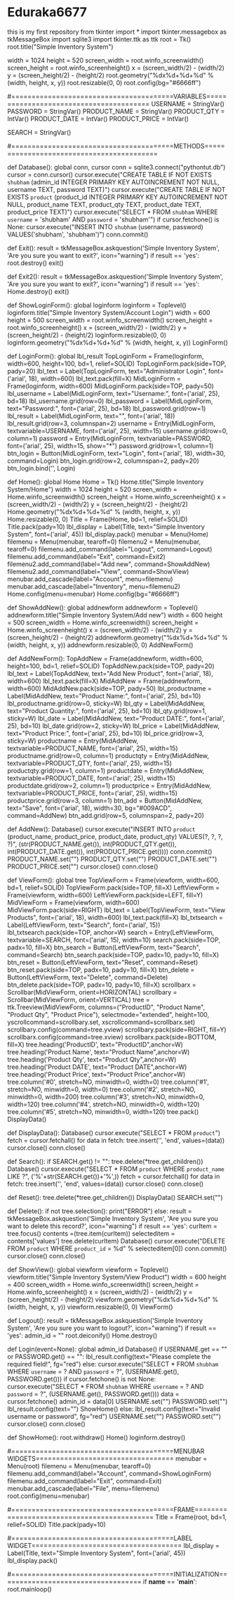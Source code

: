 # Eduraka6677
this is my first repository
from tkinter import *
import tkinter.messagebox as tkMessageBox
import sqlite3
import tkinter.ttk as ttk
root = Tk()
root.title("Simple Inventory System")

width = 1024
height = 520
screen_width = root.winfo_screenwidth()
screen_height = root.winfo_screenheight()
x = (screen_width/2) - (width/2)
y = (screen_height/2) - (height/2)
root.geometry("%dx%d+%d+%d" % (width, height, x, y))
root.resizable(0, 0)
root.config(bg="#6666ff")

#========================================VARIABLES========================================
USERNAME = StringVar()
PASSWORD = StringVar()
PRODUCT_NAME = StringVar()
PRODUCT_QTY = IntVar()
PRODUCT_DATE = IntVar()
PRODUCT_PRICE = IntVar()

SEARCH = StringVar()

#========================================METHODS==========================================

def Database():
    global conn, cursor
    conn = sqlite3.connect("pythontut.db")
    cursor = conn.cursor()
    cursor.execute("CREATE TABLE IF NOT EXISTS `shubham` (admin_id INTEGER PRIMARY KEY AUTOINCREMENT NOT NULL, username TEXT, password TEXT)")
    cursor.execute("CREATE TABLE IF NOT EXISTS `product` (product_id INTEGER PRIMARY KEY AUTOINCREMENT NOT NULL, product_name TEXT, product_qty TEXT, product_date TEXT, product_price TEXT)")
    cursor.execute("SELECT * FROM `shubham` WHERE `username` = 'shubham' AND `password` = 'shubham'")
    if cursor.fetchone() is None:
        cursor.execute("INSERT INTO `shubham` (username, password) VALUES('shubham', 'shubham')")
        conn.commit()

def Exit():
    result = tkMessageBox.askquestion('Simple Inventory System', 'Are you sure you want to exit?', icon="warning")
    if result == 'yes':
        root.destroy()
        exit()

def Exit2():
    result = tkMessageBox.askquestion('Simple Inventory System', 'Are you sure you want to exit?', icon="warning")
    if result == 'yes':
        Home.destroy()
        exit()

def ShowLoginForm():
    global loginform
    loginform = Toplevel()
    loginform.title("Simple Inventory System/Account Login")
    width = 600
    height = 500
    screen_width = root.winfo_screenwidth()
    screen_height = root.winfo_screenheight()
    x = (screen_width/2) - (width/2)
    y = (screen_height/2) - (height/2)
    loginform.resizable(0, 0)
    loginform.geometry("%dx%d+%d+%d" % (width, height, x, y))
    LoginForm()
    
def LoginForm():
    global lbl_result
    TopLoginForm = Frame(loginform, width=600, height=100, bd=1, relief=SOLID)
    TopLoginForm.pack(side=TOP, pady=20)
    lbl_text = Label(TopLoginForm, text="Administrator Login", font=('arial', 18), width=600)
    lbl_text.pack(fill=X)
    MidLoginForm = Frame(loginform, width=600)
    MidLoginForm.pack(side=TOP, pady=50)
    lbl_username = Label(MidLoginForm, text="Username:", font=('arial', 25), bd=18)
    lbl_username.grid(row=0)
    lbl_password = Label(MidLoginForm, text="Password:", font=('arial', 25), bd=18)
    lbl_password.grid(row=1)
    lbl_result = Label(MidLoginForm, text="", font=('arial', 18))
    lbl_result.grid(row=3, columnspan=2)
    username = Entry(MidLoginForm, textvariable=USERNAME, font=('arial', 25), width=15)
    username.grid(row=0, column=1)
    password = Entry(MidLoginForm, textvariable=PASSWORD, font=('arial', 25), width=15, show="*")
    password.grid(row=1, column=1)
    btn_login = Button(MidLoginForm, text="Login", font=('arial', 18), width=30, command=Login)
    btn_login.grid(row=2, columnspan=2, pady=20)
    btn_login.bind('<Return>', Login)
    
def Home():
    global Home
    Home = Tk()
    Home.title("Simple Inventory System/Home")
    width = 1024
    height = 520
    screen_width = Home.winfo_screenwidth()
    screen_height = Home.winfo_screenheight()
    x = (screen_width/2) - (width/2)
    y = (screen_height/2) - (height/2)
    Home.geometry("%dx%d+%d+%d" % (width, height, x, y))
    Home.resizable(0, 0)
    Title = Frame(Home, bd=1, relief=SOLID)
    Title.pack(pady=10)
    lbl_display = Label(Title, text="Simple Inventory System", font=('arial', 45))
    lbl_display.pack()
    menubar = Menu(Home)
    filemenu = Menu(menubar, tearoff=0)
    filemenu2 = Menu(menubar, tearoff=0)
    filemenu.add_command(label="Logout", command=Logout)
    filemenu.add_command(label="Exit", command=Exit2)
    filemenu2.add_command(label="Add new", command=ShowAddNew)
    filemenu2.add_command(label="View", command=ShowView)
    menubar.add_cascade(label="Account", menu=filemenu)
    menubar.add_cascade(label="Inventory", menu=filemenu2)
    Home.config(menu=menubar)
    Home.config(bg="#6666ff")

def ShowAddNew():
    global addnewform
    addnewform = Toplevel()
    addnewform.title("Simple Inventory System/Add new")
    width = 600
    height = 500
    screen_width = Home.winfo_screenwidth()
    screen_height = Home.winfo_screenheight()
    x = (screen_width/2) - (width/2)
    y = (screen_height/2) - (height/2)
    addnewform.geometry("%dx%d+%d+%d" % (width, height, x, y))
    addnewform.resizable(0, 0)
    AddNewForm()

def AddNewForm():
    TopAddNew = Frame(addnewform, width=600, height=100, bd=1, relief=SOLID)
    TopAddNew.pack(side=TOP, pady=20)
    lbl_text = Label(TopAddNew, text="Add New Product", font=('arial', 18), width=600)
    lbl_text.pack(fill=X)
    MidAddNew = Frame(addnewform, width=600)
    MidAddNew.pack(side=TOP, pady=50)
    lbl_productname = Label(MidAddNew, text="Product Name:", font=('arial', 25), bd=10)
    lbl_productname.grid(row=0, sticky=W)
    lbl_qty = Label(MidAddNew, text="Product Quantity:", font=('arial', 25), bd=10)
    lbl_qty.grid(row=1, sticky=W)
    lbl_date = Label(MidAddNew, text="Product DATE:", font=('arial', 25), bd=10)
    lbl_date.grid(row=2, sticky=W)
    lbl_price = Label(MidAddNew, text="Product Price:", font=('arial', 25), bd=10)
    lbl_price.grid(row=3, sticky=W)
    productname = Entry(MidAddNew, textvariable=PRODUCT_NAME, font=('arial', 25), width=15)
    productname.grid(row=0, column=1)
    productqty = Entry(MidAddNew, textvariable=PRODUCT_QTY, font=('arial', 25), width=15)
    productqty.grid(row=1, column=1)
    productdate = Entry(MidAddNew, textvariable=PRODUCT_DATE, font=('arial', 25), width=15)
    productdate.grid(row=2, column=1)
    productprice = Entry(MidAddNew, textvariable=PRODUCT_PRICE, font=('arial', 25), width=15)
    productprice.grid(row=3, column=1)
    btn_add = Button(MidAddNew, text="Save", font=('arial', 18), width=30, bg="#009ACD", command=AddNew)
    btn_add.grid(row=5, columnspan=2, pady=20)

def AddNew():
    Database()
    cursor.execute("INSERT INTO `product` (product_name, product_price, product_date, product_qty) VALUES(?, ?, ?, ?)", (str(PRODUCT_NAME.get()), int(PRODUCT_QTY.get()), int(PRODUCT_DATE.get()), int(PRODUCT_PRICE.get())))
    conn.commit()
    PRODUCT_NAME.set("")
    PRODUCT_QTY.set("")
    PRODUCT_DATE.set("")
    PRODUCT_PRICE.set("")
    cursor.close()
    conn.close()

def ViewForm():
    global tree
    TopViewForm = Frame(viewform, width=600, bd=1, relief=SOLID)
    TopViewForm.pack(side=TOP, fill=X)
    LeftViewForm = Frame(viewform, width=600)
    LeftViewForm.pack(side=LEFT, fill=Y)
    MidViewForm = Frame(viewform, width=600)
    MidViewForm.pack(side=RIGHT)
    lbl_text = Label(TopViewForm, text="View Products", font=('arial', 18), width=600)
    lbl_text.pack(fill=X)
    lbl_txtsearch = Label(LeftViewForm, text="Search", font=('arial', 15))
    lbl_txtsearch.pack(side=TOP, anchor=W)
    search = Entry(LeftViewForm, textvariable=SEARCH, font=('arial', 15), width=10)
    search.pack(side=TOP,  padx=10, fill=X)
    btn_search = Button(LeftViewForm, text="Search", command=Search)
    btn_search.pack(side=TOP, padx=10, pady=10, fill=X)
    btn_reset = Button(LeftViewForm, text="Reset", command=Reset)
    btn_reset.pack(side=TOP, padx=10, pady=10, fill=X)
    btn_delete = Button(LeftViewForm, text="Delete", command=Delete)
    btn_delete.pack(side=TOP, padx=10, pady=10, fill=X)
    scrollbarx = Scrollbar(MidViewForm, orient=HORIZONTAL)
    scrollbary = Scrollbar(MidViewForm, orient=VERTICAL)
    tree = ttk.Treeview(MidViewForm, columns=("ProductID", "Product Name", "Product Qty", "Product Price"), selectmode="extended", height=100, yscrollcommand=scrollbary.set, xscrollcommand=scrollbarx.set)
    scrollbary.config(command=tree.yview)
    scrollbary.pack(side=RIGHT, fill=Y)
    scrollbarx.config(command=tree.xview)
    scrollbarx.pack(side=BOTTOM, fill=X)
    tree.heading('ProductID', text="ProductID",anchor=W)
    tree.heading('Product Name', text="Product Name",anchor=W)
    tree.heading('Product Qty', text="Product Qty",anchor=W)
    tree.heading('Product DATE', text="Product DATE",anchor=W)
    tree.heading('Product Price', text="Product Price",anchor=W)
    tree.column('#0', stretch=NO, minwidth=0, width=0)
    tree.column('#1', stretch=NO, minwidth=0, width=0)
    tree.column('#2', stretch=NO, minwidth=0, width=200)
    tree.column('#3', stretch=NO, minwidth=0, width=120)
    tree.column('#4', stretch=NO, minwidth=0, width=120)
    tree.column('#5', stretch=NO, minwidth=0, width=120)
    tree.pack()
    DisplayData()

def DisplayData():
    Database()
    cursor.execute("SELECT * FROM `product`")
    fetch = cursor.fetchall()
    for data in fetch:
        tree.insert('', 'end', values=(data))
    cursor.close()
    conn.close()

def Search():
    if SEARCH.get() != "":
        tree.delete(*tree.get_children())
        Database()
        cursor.execute("SELECT * FROM `product` WHERE `product_name` LIKE ?", ('%'+str(SEARCH.get())+'%',))
        fetch = cursor.fetchall()
        for data in fetch:
            tree.insert('', 'end', values=(data))
        cursor.close()
        conn.close()

def Reset():
    tree.delete(*tree.get_children())
    DisplayData()
    SEARCH.set("")

def Delete():
    if not tree.selection():
       print("ERROR")
    else:
        result = tkMessageBox.askquestion('Simple Inventory System', 'Are you sure you want to delete this record?', icon="warning")
        if result == 'yes':
            curItem = tree.focus()
            contents =(tree.item(curItem))
            selecteditem = contents['values']
            tree.delete(curItem)
            Database()
            cursor.execute("DELETE FROM `product` WHERE `product_id` = %d" % selecteditem[0])
            conn.commit()
            cursor.close()
            conn.close()
    

def ShowView():
    global viewform
    viewform = Toplevel()
    viewform.title("Simple Inventory System/View Product")
    width = 600
    height = 400
    screen_width = Home.winfo_screenwidth()
    screen_height = Home.winfo_screenheight()
    x = (screen_width/2) - (width/2)
    y = (screen_height/2) - (height/2)
    viewform.geometry("%dx%d+%d+%d" % (width, height, x, y))
    viewform.resizable(0, 0)
    ViewForm()

def Logout():
    result = tkMessageBox.askquestion('Simple Inventory System', 'Are you sure you want to logout?', icon="warning")
    if result == 'yes': 
        admin_id = ""
        root.deiconify()
        Home.destroy()
  
def Login(event=None):
    global admin_id
    Database()
    if USERNAME.get == "" or PASSWORD.get() == "":
        lbl_result.config(text="Please complete the required field!", fg="red")
    else:
        cursor.execute("SELECT * FROM `shubham` WHERE `username` = ? AND `password` = ?", (USERNAME.get(), PASSWORD.get()))
        if cursor.fetchone() is not None:
            cursor.execute("SELECT * FROM `shubham` WHERE `username` = ? AND `password` = ?", (USERNAME.get(), PASSWORD.get()))
            data = cursor.fetchone()
            admin_id = data[0]
            USERNAME.set("")
            PASSWORD.set("")
            lbl_result.config(text="")
            ShowHome()
        else:
            lbl_result.config(text="Invalid username or password", fg="red")
            USERNAME.set("")
            PASSWORD.set("")
    cursor.close()
    conn.close() 

def ShowHome():
    root.withdraw()
    Home()
    loginform.destroy()


#========================================MENUBAR WIDGETS==================================
menubar = Menu(root)
filemenu = Menu(menubar, tearoff=0)
filemenu.add_command(label="Account", command=ShowLoginForm)
filemenu.add_command(label="Exit", command=Exit)
menubar.add_cascade(label="File", menu=filemenu)
root.config(menu=menubar)

#========================================FRAME============================================
Title = Frame(root, bd=1, relief=SOLID)
Title.pack(pady=10)

#========================================LABEL WIDGET=====================================
lbl_display = Label(Title, text="Simple Inventory System", font=('arial', 45))
lbl_display.pack()

#========================================INITIALIZATION===================================
if __name__ == '__main__':
    root.mainloop()
